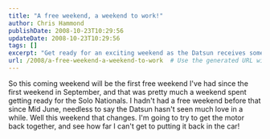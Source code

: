 ```yaml
---
title: "A free weekend, a weekend to work!"
author: Chris Hammond
publishDate: 2008-10-23T10:29:56
updateDate: 2008-10-23T10:29:56
tags: []
excerpt: "Get ready for an exciting weekend as the Datsun receives some much-needed attention! Follow along as the motor is reassembled and prepared for installation."
url: /2008/a-free-weekend-a-weekend-to-work  # Use the generated URL with year
---
```

<p>So this coming weekend will be the first free weekend I've had since the first weekend in September, and that was pretty much a weekend spent getting ready for the Solo Nationals. I&#160;hadn't had a free weekend before that since Mid June, needless to say the Datsun hasn't seen much love in a while. Well this weekend that changes. I'm going to try to get the motor back together, and see how far I can't get to putting it back in the car!</p>

